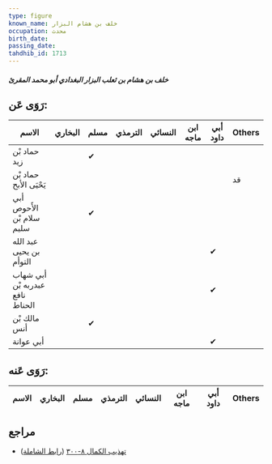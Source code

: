 ```yaml
---
type: figure
known_name: خلف بن هشام البزار
occupation: محدث
birth_date:
passing_date:
tahdhib_id: 1713
---
```

##### خلف بن هشام بن ثعلب البزار البغدادي أبو محمد المقرئ

## رَوَى عَن:
| الاسم                           | البخاري | مسلم | الترمذي | النسائي | ابن ماجه | أبي داود | Others |
| ------------------------------- | ------- | ---- | ------- | ------- | -------- | -------- | ------ |
| حماد بْن زيد                    |         | ✔    |         |         |          |          |        |
| حماد بْن يَحْيَى الأبح          |         |      |         |         |          |          | قد     |
| أبي الأَحوص سلام بْن سليم       |         | ✔    |         |         |          |          |        |
| عبد الله بن يحيى التوأم         |         |      |         |         |          | ✔        |        |
| أبي شهاب عبدربه بْن نافع الحناط |         |      |         |         |          | ✔        |        |
| مالك بْن أنس                    |         | ✔    |         |         |          |          |        |
| أبي عوانة                       |         |      |         |         |          | ✔        |        |
## رَوَى عَنه:
| الاسم | البخاري | مسلم | الترمذي | النسائي | ابن ماجه | أبي داود | Others |
| ----- | ------- | ---- | ------- | ------- | -------- | -------- | ------ |
## مراجع
- [تهذيب الكمال ٨-٣٠٠](obsidian://open?vault=Tahdhib-al-Kamal&file=Figures/١٧١٣-خلف%20بن%20هشام%20بن%20ثعلب%20البزار%20البغدادي%20أبو%20محمد%20المقرئ) ([رابط الشاملة](https://shamela.ws/book/3722/4011))